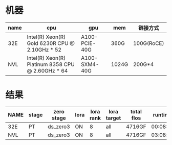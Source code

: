 # 机器
|name|cpu|gpu|mem|链接方式|
|---|---|---|---|---|
|32E|Intel(R) Xeon(R) Gold 6230R CPU @ 2.10GHz * 52|A100-PCIE-40G|360G|100G(RoCE)|
|NVL|Intel(R) Xeon(R) Platinum 8358 CPU @ 2.60GHz * 64|A100-SXM4-40G|1024G|200G*4|

# 结果
|NAME|stage|zero stage|lora|lora rank|lora target|total flos|runtime|simple/s|steps/s|
|---|---|---|---|---|---|---|---|---|---|
|32E|PT|ds_zero3|ON|8|all|4716GF|00:08:55|0.084|0.006|
|NVL|PT|ds_zero3|ON|8|all|4716GF|03:08:22|0.004|0.0|
